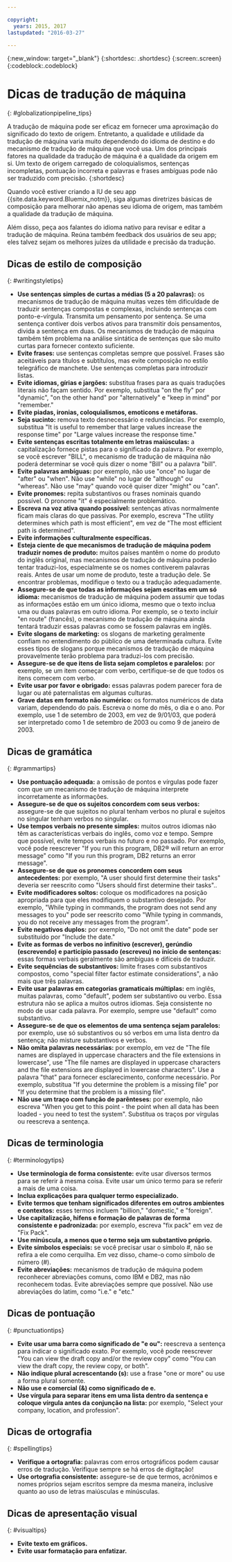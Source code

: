 ```yaml
---

copyright:
  years: 2015, 2017
lastupdated: "2016-03-27"

---
```


{:new_window: target="_blank"}
{:shortdesc: .shortdesc}
{:screen:.screen}
{:codeblock:.codeblock}


# Dicas de tradução de máquina
{: #globalizationpipeline_tips}

A tradução de máquina pode ser eficaz em fornecer uma aproximação do significado do texto de origem. Entretanto, a qualidade e utilidade da tradução de máquina varia muito dependendo do idioma de destino e do mecanismo de tradução de máquina que você usa. Um dos principais fatores na qualidade da tradução de máquina é a qualidade da origem em si. Um texto de origem carregado de coloquialismos, sentenças incompletas, pontuação incorreta e palavras e frases ambíguas pode não ser traduzido com precisão.
{:shortdesc}

Quando você estiver criando a IU de seu app {{site.data.keyword.Bluemix_notm}}, siga algumas diretrizes básicas de composição para melhorar não apenas seu idioma de origem, mas também a qualidade da tradução de máquina.

Além disso, peça aos falantes do idioma nativo para revisar e editar a tradução de máquina. Reúna também feedback dos usuários de seu app; eles talvez sejam os melhores juízes da utilidade e precisão da tradução.

## Dicas de estilo de composição
{: #writingstyletips}

* **Use sentenças simples de curtas a médias (5 a 20 palavras):** os mecanismos de tradução de máquina muitas vezes têm dificuldade de traduzir sentenças compostas e complexas, incluindo sentenças com ponto-e-vírgula. Transmita um pensamento por sentença. Se uma sentença contiver dois verbos ativos para transmitir dois pensamentos, divida a sentença em duas. Os mecanismos de tradução de máquina também têm problema na análise sintática de sentenças que são muito curtas para fornecer contexto suficiente.
* **Evite frases:** use sentenças completas sempre que possível. Frases são aceitáveis para títulos e subtítulos, mas evite composição no estilo telegráfico de manchete. Use sentenças completas para introduzir listas.
* **Evite idiomas, gírias e jargões:** substitua frases para as quais traduções literais não façam sentido. Por exemplo, substitua "on the fly" por "dynamic", "on the other hand" por "alternatively" e "keep in mind" por "remember."
* **Evite piadas, ironias, coloquialismos, emoticons e metáforas.**
* **Seja sucinto:** remova texto desnecessário e redundâncias. Por exemplo, substitua "It is useful to remember that large values increase the response time" por "Large values increase the response time."
* **Evite sentenças escritas totalmente em letras maiúsculas:** a capitalização fornece pistas para o significado da palavra. Por exemplo, se você escrever "BILL", o mecanismo de tradução de máquina não poderá determinar se você quis dizer o nome "Bill" ou a palavra "bill".
* **Evite palavras ambíguas:** por exemplo, não use "once" no lugar de "after" ou "when". Não use "while" no lugar de "although" ou "whereas". Não use "may" quando você quiser dizer "might" ou "can".
* **Evite pronomes:** repita substantivos ou frases nominais quando possível. O pronome "it" é especialmente problemático.
* **Escreva na voz ativa quando possível:**
sentenças ativas normalmente ficam mais claras do que passivas. Por exemplo, escreva "The utility determines which path is most efficient", em vez de "The most efficient path is determined".
* **Evite informações culturalmente específicas.**
* **Esteja ciente de que mecanismos de tradução de
máquina podem traduzir nomes de produto:** muitos países mantêm o nome do produto do inglês original, mas mecanismos de tradução de máquina poderão tentar traduzi-los, especialmente se os nomes contiverem palavras reais. Antes de usar um nome de produto, teste a tradução dele. Se encontrar problemas, modifique o texto ou a tradução adequadamente.
* **Assegure-se de que todas as informações sejam
escritas em um só idioma:** mecanismos de tradução de máquina podem assumir que todas as informações estão em um único idioma, mesmo que o texto inclua uma ou duas palavras em outro idioma. Por exemplo, se o texto incluir "en route" (francês), o mecanismo de tradução de máquina ainda tentará traduzir essas palavras como se fossem palavras em inglês.
* **Evite slogans de marketing:** os slogans de marketing geralmente confiam no entendimento do público de uma determinada cultura. Evite esses tipos de slogans porque mecanismos de tradução de máquina provavelmente terão problema para traduzi-los com precisão.
* **Assegure-se de que itens de lista sejam completos e paralelos:** por exemplo, se um item começar com verbo, certifique-se de que todos os itens comecem com verbo.
* **Evite usar por favor e obrigado:** essas palavras podem parecer fora de lugar ou até paternalistas em algumas culturas.
* **Grave datas em formato não numérico:** os formatos numéricos de data variam, dependendo do país. Escreva o nome do mês, o dia e o ano. Por exemplo, use 1 de setembro de 2003, em vez de 9/01/03, que poderá ser interpretado como 1 de setembro de 2003 ou como 9 de janeiro de 2003.

## Dicas de gramática
{: #grammartips}

* **Use pontuação adequada:** a omissão de pontos e vírgulas pode fazer com que um mecanismo de tradução de máquina interprete incorretamente as informações.
* **Assegure-se de que os sujeitos concordem com seus
verbos:** assegure-se de que sujeitos no plural tenham verbos no plural e sujeitos no singular tenham verbos no singular.
* **Use tempos verbais no presente simples:** muitos outros idiomas não têm as características verbais do inglês, como voz e tempo. Sempre que possível, evite tempos verbais no futuro e no passado. Por exemplo, você pode reescrever "If you run this program, DB2® will return an error message" como "If you run this program, DB2 returns an error message".
* **Assegure-se de que os pronomes concordem com seus antecedentes:** por exemplo, "A user should first determine their tasks" deveria ser reescrito como "Users should first determine their tasks"..
* **Evite modificadores soltos:** coloque os modificadores na posição apropriada para que eles modifiquem o substantivo desejado. Por exemplo, "While typing in commands, the program does not send any messages to you" pode ser reescrito como "While typing in commands, you do not receive any messages from the program".
* **Evite negativos duplos:** por exemplo,
"Do not omit the date" pode ser substituído por "Include the date."
* **Evite as formas de verbos no infinitivo
(escrever), gerúndio (escrevendo) e particípio passado (escreveu) no início de sentenças:** essas formas verbais geralmente são ambíguas e difíceis de traduzir.
* **Evite sequências de substantivos:** limite frases com substantivos compostos, como "special filter factor estimate considerations", a não mais que três palavras.
* **Evite usar palavras em categorias gramaticais
múltiplas:** em inglês, muitas palavras, como "default", podem ser substantivo ou verbo. Essa estrutura não se aplica a muitos outros idiomas. Seja consistente no modo de usar cada palavra. Por exemplo, sempre use "default" como substantivo.
* **Assegure-se de que os elementos de uma sentença
sejam paralelos:** por exemplo, use só substantivos ou só verbos em uma lista dentro da sentença; não misture substantivos e verbos.
* **Não omita palavras necessárias:** por exemplo, em vez de "The file names are displayed in uppercase characters and the file extensions in lowercase", use "The file names are displayed in uppercase characters and the file extensions are displayed in lowercase characters". Use a palavra "that" para fornecer esclarecimento, conforme necessário. Por exemplo, substitua "If you determine the problem is a missing file" por "If you determine that the problem is a missing file".
* **Não use um traço com função de parênteses:** por exemplo, não escreva "When you get to this point - the point when all data has been loaded - you need to test the system". Substitua os traços por vírgulas ou reescreva a
sentença.

## Dicas de terminologia
{: #terminologytips}

* **Use terminologia de forma consistente:** evite usar diversos termos para se referir à mesma coisa. Evite usar um único termo para se referir a mais de uma coisa.
* **Inclua explicações para qualquer termo especializado.**
* **Evite termos que tenham significados diferentes em outros ambientes e contextos:** esses termos incluem "billion," "domestic," e "foreign".
* **Use capitalização, hifens e formação de palavras de forma consistente e padronizada:** por exemplo, escreva "fix pack" em vez de "Fix Pack".
* **Use minúscula, a menos que o termo seja um substantivo próprio.**
* **Evite símbolos especiais:** se você precisar usar o símbolo #, não se refira a ele como cerquilha. Em vez disso, chame-o como símbolo de número (#).
* **Evite abreviações:** mecanismos de tradução de máquina podem reconhecer abreviações comuns, como IBM e DB2, mas não reconhecem todas. Evite abreviações sempre que possível. Não use abreviações do latim, como "i.e." e "etc."

## Dicas de pontuação
{: #punctuationtips}

* **Evite usar uma barra como significado de "e
ou":** reescreva a sentença para indicar o significado exato. Por exemplo, você pode reescrever "You can view the draft copy and/or the review copy" como "You can view the draft copy, the review copy, or both".
* **Não indique plural acrescentando (s):**
use a frase "one or more" ou use a forma plural somente.
* **Não use e comercial (&) como significado de e.**
* **Use vírgula para separar itens em uma lista
dentro da sentença e coloque vírgula antes da conjunção na
lista:** por exemplo, "Select your company, location, and profession".

## Dicas de ortografia
{: #spellingtips}

* **Verifique a ortografia:** palavras com erros ortográficos podem causar erros de tradução. Verifique sempre se há erros de digitação!
* **Use ortografia consistente:** assegure-se de que termos, acrônimos e nomes próprios sejam escritos sempre da mesma maneira, inclusive quanto ao uso de letras maiúsculas e minúsculas.

## Dicas de apresentação visual
{: #visualtips}

* **Evite texto em gráficos.**
* **Evite usar formatação para enfatizar.**

